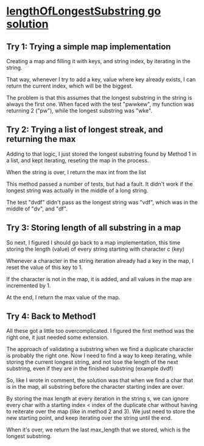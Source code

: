 # [lengthOfLongestSubstring go solution](https://leetcode.com/problems/longest-substring-without-repeating-characters)
  
## Try 1: Trying a simple map implementation

Creating a map and filling it with keys, and string index, by iterating in the string.

That way, whenever I try to add a key, value where key already exists, I can return the current index, which will be the biggest.

The problem is that this assumes that the longest substring in the string is always the first one. When faced with the test "pwwkew", my function was returning 2 ("pw"), while the longest substring was "wke".

## Try 2: Trying a list of longest streak, and returning the max

Adding to that logic, I just stored the longest substring found by Method 1 in a list, and kept iterating, reseting the map in the process.

When the string is over, I return the max int from the list

This method passed a number of tests, but had a fault. It didn't work if the longest string was actually in the middle of a long string.

The test "dvdf" didn't pass as the longest string was "vdf", which was in the middle of "dv", and "df".

## Try 3: Storing length of all substring in a map

So next, I figured I should go back to a map implementation, this time storing the length (value) of every string starting with character c (key)

Whenever a character in the string iteration already had a key in the map, I reset the value of this key to 1.

If the character is not in the map, it is added, and all values in the map are incremented by 1.

At the end, I return the max value of the map.

## Try 4: Back to Method1

All these got a little too overcomplicated. I figured the first method was the right one, it just needed some extension.

The approach of validating a substring when we find a duplicate character is probably the right one. Now I need to find a way to keep iterating, while storing the current longest string, and not lose the length of the next substring, even if 
they are in the finished substring (example dvdf)

So, like I wrote in comment, the solution was that when we find a char that is in the map, all substring before the character starting index are over.

By storing the max length at every iteration in the string s, we can ignore every char with a starting index < index of the duplicate char without having to
reiterate over the map (like in method 2 and 3). We just need to store the new starting point, and keep iterating over the string until the end.

When it's over, we return the last max_length that we stored, which is the longest substring.